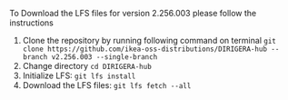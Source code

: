 To Download the LFS files for version 2.256.003 please follow the instructions

1. Clone the repository by running following command on terminal `git clone https://github.com/ikea-oss-distributions/DIRIGERA-hub --branch v2.256.003 --single-branch`
4. Change directory `cd DIRIGERA-hub`
5. Initialize LFS: `git lfs install`
6. Download the LFS files: `git lfs fetch --all`

